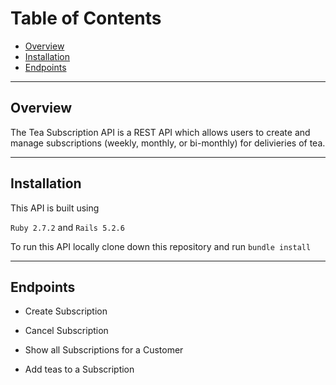 # Table of Contents
- [Overview](#overview)
- [Installation](#installation)
- [Endpoints](#endpoints)

---

## Overview

The Tea Subscription API is a REST API which allows users to create and manage subscriptions (weekly, monthly, or bi-monthly) for delivieries of tea. 

---

## Installation

This API is built using

`Ruby 2.7.2` and `Rails 5.2.6`

To run this API locally clone down this repository and run `bundle install`

---

## Endpoints

* Create Subscription

* Cancel Subscription

* Show all Subscriptions for a Customer

* Add teas to a Subscription

